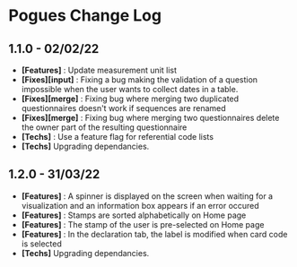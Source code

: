 # Pogues Change Log

## 1.1.0 - 02/02/22

- **[Features]** : Update measurement unit list
- **[Fixes][input]** : Fixing a bug making the validation of a question impossible when the user wants to collect dates in a table.
- **[Fixes][merge]** : Fixing bug where merging two duplicated questionnaires doesn't work if sequences are renamed
- **[Fixes][merge]** : Fixing bug where merging two questionnaires delete the owner part of the resulting questionnaire
- **[Techs]** : Use a feature flag for referential code lists
- **[Techs]** Upgrading dependancies.

## 1.2.0 - 31/03/22

- **[Features]** : A spinner is displayed on the screen when waiting for a visualization and an information box appears if an error occured
- **[Features]** : Stamps are sorted alphabetically on Home page
- **[Features]** : The stamp of the user is pre-selected on Home page
- **[Features]** : In the declaration tab, the label is modified when card code is selected
- **[Techs]** Upgrading dependancies.
